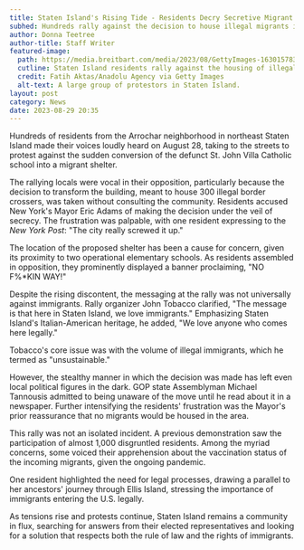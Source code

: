 ```yaml
---
title: Staten Island's Rising Tide - Residents Decry Secretive Migrant Shelter Plan
subhed: Hundreds rally against the decision to house illegal migrants in a former school building, sparking tensions.
author: Donna Teetree
author-title: Staff Writer
featured-image: 
  path: https://media.breitbart.com/media/2023/08/GettyImages-1630157830-640x480.jpg
  cutline: Staten Island residents rally against the housing of illegal immigrants in a former school.
  credit: Fatih Aktas/Anadolu Agency via Getty Images
  alt-text: A large group of protestors in Staten Island.
layout: post
category: News
date: 2023-08-29 20:35
---
```


Hundreds of residents from the Arrochar neighborhood in northeast Staten Island made their voices loudly heard on August 28, taking to the streets to protest against the sudden conversion of the defunct St. John Villa Catholic school into a migrant shelter.

The rallying locals were vocal in their opposition, particularly because the decision to transform the building, meant to house 300 illegal border crossers, was taken without consulting the community. Residents accused New York's Mayor Eric Adams of making the decision under the veil of secrecy. The frustration was palpable, with one resident expressing to the *New York Post*: "The city really screwed it up."

The location of the proposed shelter has been a cause for concern, given its proximity to two operational elementary schools. As residents assembled in opposition, they prominently displayed a banner proclaiming, "NO F%*KIN WAY!"

Despite the rising discontent, the messaging at the rally was not universally against immigrants. Rally organizer John Tobacco clarified, "The message is that here in Staten Island, we love immigrants." Emphasizing Staten Island's Italian-American heritage, he added, "We love anyone who comes here legally."

Tobacco's core issue was with the volume of illegal immigrants, which he termed as "unsustainable."

However, the stealthy manner in which the decision was made has left even local political figures in the dark. GOP state Assemblyman Michael Tannousis admitted to being unaware of the move until he read about it in a newspaper. Further intensifying the residents' frustration was the Mayor's prior reassurance that no migrants would be housed in the area.

This rally was not an isolated incident. A previous demonstration saw the participation of almost 1,000 disgruntled residents. Among the myriad concerns, some voiced their apprehension about the vaccination status of the incoming migrants, given the ongoing pandemic.

One resident highlighted the need for legal processes, drawing a parallel to her ancestors' journey through Ellis Island, stressing the importance of immigrants entering the U.S. legally.

As tensions rise and protests continue, Staten Island remains a community in flux, searching for answers from their elected representatives and looking for a solution that respects both the rule of law and the rights of immigrants.
